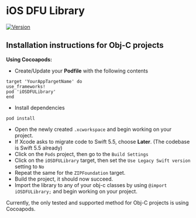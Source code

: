 # iOS DFU Library

[![Version](http://img.shields.io/cocoapods/v/iOSDFULibrary.svg)](http://cocoapods.org/pods/iOSDFULibrary)

## Installation instructions for Obj-C projects

**Using Cocoapods:**

- Create/Update your **Podfile** with the following contents
```
target 'YourAppTargetName' do
use_frameworks!
pod 'iOSDFULibrary'
end
```
- Install dependencies
```
pod install
```
- Open the newly created `.xcworkspace` and begin working on your project.
- If Xcode asks to migrate code to Swift 5.5, choose **Later**. (The codebase is Swift 5.5 already)
- Click on the `Pods` project, then go to the `Build Settings`
- Click on the `iOSDFULibrary` target, then set the `Use Legacy Swift version` setting to `No`
- Repeat the same for the `ZIPFoundation` target.
- Build the project, it should now succeed.
- Import the library to any of your obj-c classes by using `@import iOSDFULibrary;` and begin working on your project.


Currently, the only tested and supported method for Obj-C projects is using Cocoapods.

